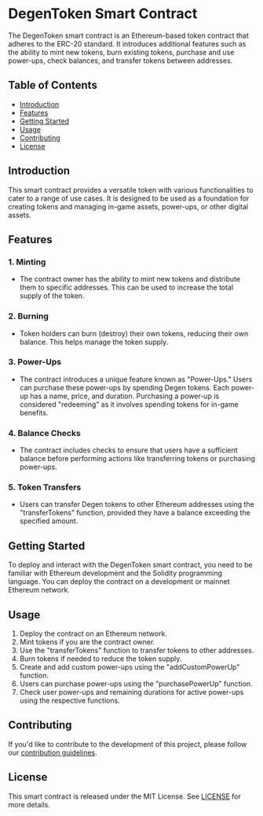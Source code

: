 # DegenToken Smart Contract

The DegenToken smart contract is an Ethereum-based token contract that adheres to the ERC-20 standard. It introduces additional features such as the ability to mint new tokens, burn existing tokens, purchase and use power-ups, check balances, and transfer tokens between addresses.

## Table of Contents
- [Introduction](#introduction)
- [Features](#features)
- [Getting Started](#getting-started)
- [Usage](#usage)
- [Contributing](#contributing)
- [License](#license)

## Introduction

This smart contract provides a versatile token with various functionalities to cater to a range of use cases. It is designed to be used as a foundation for creating tokens and managing in-game assets, power-ups, or other digital assets.

## Features

### 1. Minting
- The contract owner has the ability to mint new tokens and distribute them to specific addresses. This can be used to increase the total supply of the token.

### 2. Burning
- Token holders can burn (destroy) their own tokens, reducing their own balance. This helps manage the token supply.

### 3. Power-Ups
- The contract introduces a unique feature known as "Power-Ups." Users can purchase these power-ups by spending Degen tokens. Each power-up has a name, price, and duration. Purchasing a power-up is considered "redeeming" as it involves spending tokens for in-game benefits.

### 4. Balance Checks
- The contract includes checks to ensure that users have a sufficient balance before performing actions like transferring tokens or purchasing power-ups.

### 5. Token Transfers
- Users can transfer Degen tokens to other Ethereum addresses using the "transferTokens" function, provided they have a balance exceeding the specified amount.

## Getting Started

To deploy and interact with the DegenToken smart contract, you need to be familiar with Ethereum development and the Solidity programming language. You can deploy the contract on a development or mainnet Ethereum network.

## Usage

1. Deploy the contract on an Ethereum network.
2. Mint tokens if you are the contract owner.
3. Use the "transferTokens" function to transfer tokens to other addresses.
4. Burn tokens if needed to reduce the token supply.
5. Create and add custom power-ups using the "addCustomPowerUp" function.
6. Users can purchase power-ups using the "purchasePowerUp" function.
7. Check user power-ups and remaining durations for active power-ups using the respective functions.

## Contributing

If you'd like to contribute to the development of this project, please follow our [contribution guidelines](CONTRIBUTING.md).

## License

This smart contract is released under the MIT License. See [LICENSE](LICENSE) for more details.

